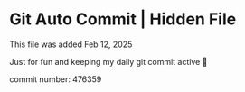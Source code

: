 # Git Auto Commit | Hidden File

This file was added Feb 12, 2025

Just for fun and keeping my daily git commit active 🤪

commit number: 476359
